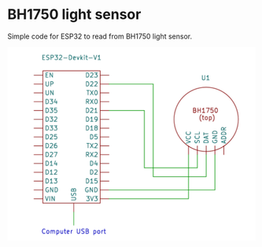 # BH1750 light sensor
Simple code for ESP32 to read from BH1750 light sensor. 

![Circuit](https://github.com/PaweuQ/ESP32-puzzles/raw/main/sensors/5_BH1750_light_sensor/circuit.png)
